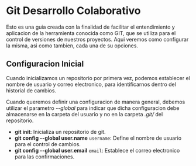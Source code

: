 # Git Desarrollo Colaborativo

Esto es una guia creada con la finalidad de facilitar el entendimiento y aplicacion de la herramienta conocida como GIT, que se utiliza para el control de versiones de nuestros proyectos. Aqui veremos como configurar la misma, asi como tambien, cada una de su opciones.

## Configuracion Inicial

Cuando inicializamos un repositorio por primera vez, podemos establecer el nombre de usuario y correo electronico, para identificarnos dentro del historial de cambios. 

Cuando queremos definir una configuracion de manera general, debemos utilizar el parametro *--global* para indicar que dicha configuracion debe almacenarse en la carpeta del usuario y no en la carpeta *.git/* del repositorio.

* **git init**: Inicializa un repositorio de git.
* **git config --global user.name** `username`: Define el nombre de usuario para el control de cambios.
* **git config --global user.email** `email`: Establece el correo electronico para las confirmaciones.